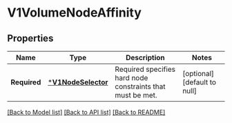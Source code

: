# V1VolumeNodeAffinity

## Properties
Name | Type | Description | Notes
------------ | ------------- | ------------- | -------------
**Required** | [***V1NodeSelector**](v1.NodeSelector.md) | Required specifies hard node constraints that must be met. | [optional] [default to null]

[[Back to Model list]](../README.md#documentation-for-models) [[Back to API list]](../README.md#documentation-for-api-endpoints) [[Back to README]](../README.md)


